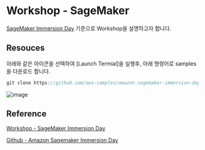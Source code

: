 # Workshop - SageMaker 

[SageMaker Immersion Day](https://catalog.us-east-1.prod.workshops.aws/workshops/63069e26-921c-4ce1-9cc7-dd882ff62575/en-US) 기준으로 Workshop을 설명하고자 합니다. 

## Resouces

아래와 같은 아이콘을 선택하여 [Launch Termial]을 실행후, 아래 명령어로 samples을 다운로드 합니다. 

```c
git clone https://github.com/aws-samples/amazon-sagemaker-immersion-day.git
```

![image](https://user-images.githubusercontent.com/52392004/192143699-bd1943f2-621e-44dd-b36b-73c6c3efbaca.png)


## Reference 

[Workshop - SageMaker Immersion Day](https://catalog.us-east-1.prod.workshops.aws/workshops/63069e26-921c-4ce1-9cc7-dd882ff62575/en-US)

[Github - Amazon Sagemaker Immersion Day](https://github.com/aws-samples/amazon-sagemaker-immersion-day)
